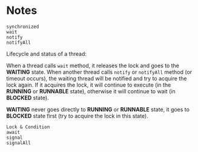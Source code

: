 # Notes
```
synchronized
wait
notify
notifyAll
```

Lifecycle and status of a thread:

When a thread calls `wait` method, it releases the lock and goes to the __WAITING__ state. When another thread calls `notify` or `notifyAll` method (or timeout occurs), the waiting thread will be notified and try to acquire the lock again. If it acquires the lock, it will continue to execute (in the __RUNNING__ or __RUNNABLE__ state), otherwise it will continue to wait (in __BLOCKED__ state).

__WAITING__ never goes directly to __RUNNING__ or __RUNNABLE__ state, it goes to __BLOCKED__ state first (try to acquire the lock in this state).

```
Lock & Condition
await
signal
signalAll
```
